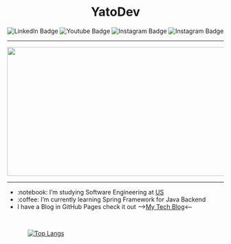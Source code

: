 <h1 align="center">YatoDev</h1>

<div id="badges" align="center">
  <img src="https://img.shields.io/badge/LinkedIn-blue?style=for-the-badge&logo=linkedin&logoColor=white" alt="LinkedIn Badge" href="https://www.linkedin.com/in/miguel-hern%C3%A1ndez-677a7020b/"/>
  
  <img src="https://img.shields.io/badge/YouTube-red?style=for-the-badge&logo=youtube&logoColor=white" alt="Youtube Badge" href=""/>
  
  <img src="https://img.shields.io/badge/Instagram-black?logo=instagram&logoColor=white&style=for-the-badge" alt="Instagram Badge" href="https://www.instagram.com/yatodev/"/>
  <img src="https://img.shields.io/badge/Instagram-black?logo=instagram&logoColor=white&style=for-the-badge" alt="Instagram Badge" href=""/>
</div>

<hr/>
<div align="center">
    <img src="https://media.giphy.com/media/11kEuHSQAXXiGQ/giphy.gif" width="600" height="300"/>
</div>
<hr/>

<ul>
  <li>:notebook: I’m  studying Software Engineering at <a href="https://www.us.es/">US</a></li>

  <li>:coffee: I’m currently learning Spring Framework for Java Backend
    
  <li>I have a Blog in GitHub Pages check it out --><a href="https://yato03.github.io/">My Tech Blog</a><--</li>
 
<ul/>
<br/>
    
[![Top Langs](https://github-readme-stats.vercel.app/api/top-langs/?username=Yato03&layout=compact&theme=vision-friendly-dark)](https://github.com/anuraghazra/github-readme-stats)

